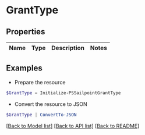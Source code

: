 # GrantType
## Properties

Name | Type | Description | Notes
------------ | ------------- | ------------- | -------------

## Examples

- Prepare the resource
```powershell
$GrantType = Initialize-PSSailpointGrantType 
```

- Convert the resource to JSON
```powershell
$GrantType | ConvertTo-JSON
```

[[Back to Model list]](../README.md#documentation-for-models) [[Back to API list]](../README.md#documentation-for-api-endpoints) [[Back to README]](../README.md)

